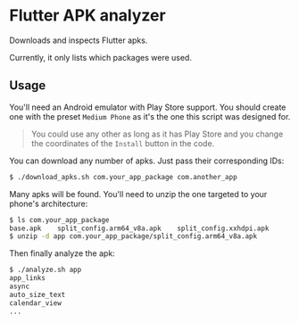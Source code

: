 # Flutter APK analyzer

Downloads and inspects Flutter apks.

Currently, it only lists which packages were used.

## Usage

You'll need an Android emulator with Play Store support. You should create one 
with the preset `Medium Phone` as it's the one this script was designed for.
> You could use any other as long as it has Play Store and you change the 
coordinates of the `Install` button in the code.

You can download any number of apks. Just pass their corresponding IDs:

```sh
$ ./download_apks.sh com.your_app_package com.another_app
```

Many apks will be found. You'll need to unzip the one targeted to your phone's
architecture:

```sh
$ ls com.your_app_package
base.apk    split_config.arm64_v8a.apk    split_config.xxhdpi.apk
$ unzip -d app com.your_app_package/split_config.arm64_v8a.apk
```

Then finally analyze the apk:

```sh
$ ./analyze.sh app
app_links
async
auto_size_text
calendar_view
...
```
